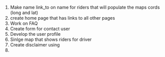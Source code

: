 1. Make name link_to  on name for riders that will populate the maps cords (long and lat)
2. create home page that has links to all other pages
3. Work on FAQ
4. Create form for contact user
5. Develop the user profile
6. Sinlge map that shows riders for driver
7. Create disclaimer using 
8. 
